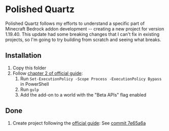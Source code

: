 # Polished Quartz

Polished Quartz follows my efforts to understand a specific part of Minecraft Bedrock addon development -- creating a new project for version 1.19.40. This update had some breaking changes that I can't fix in existing projects, so I'm going to try building from scratch and seeing what breaks.

## Installation

1. Copy this folder
1. Follow [chapter 2 of official guide](https://learn.microsoft.com/en-us/minecraft/creator/documents/scriptinggettingstarted#chapter-2-lets-test-the-parts-of-our-project):
   1. Run `Set-ExecutionPolicy -Scope Process -ExecutionPolicy Bypass` in PowerShell
   1. Run `gulp`
   1. Add the add-on to a world with the "Beta APIs" flag enabled

## Done

1. Create project following the [official guide](https://learn.microsoft.com/en-us/minecraft/creator/documents/scriptinggettingstarted): See [commit 7e65a6a](https://github.com/mark-wiemer/mcbr-polished-quartz/tree/7e65a6a94036300ffe3a84768ef33e3c8b1bf87f)
